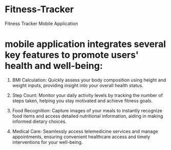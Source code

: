 # Fitness-Tracker
Fitness Tracker Mobile Application

 # mobile application integrates several key features to promote users' health and well-being:

 1.   BMI Calculation: Quickly assess your body composition using height and weight inputs, providing insight into your overall health status.

 2.   Step Count: Monitor your daily activity levels by tracking the number of steps taken, helping you stay motivated and achieve fitness goals.

 3.   Food Recognition: Capture images of your meals to instantly recognize food items and access detailed nutritional information, aiding in making informed dietary choices.

 4.    Medical Care: Seamlessly access telemedicine services and manage appointments, ensuring convenient healthcare access and timely interventions for your well-being.
